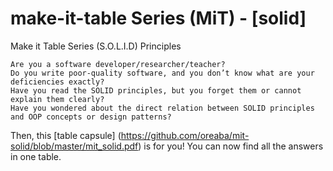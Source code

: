 # make-it-table Series (MiT) - [solid]
Make it Table Series (S.O.L.I.D) Principles

	Are you a software developer/researcher/teacher?
	Do you write poor-quality software, and you don’t know what are your deficiencies exactly? 
	Have you read the SOLID principles, but you forget them or cannot explain them clearly?
	Have you wondered about the direct relation between SOLID principles and OOP concepts or design patterns?

Then, this [table capsule] (https://github.com/oreaba/mit-solid/blob/master/mit_solid.pdf) is for you! You can now find all the answers in one table.
